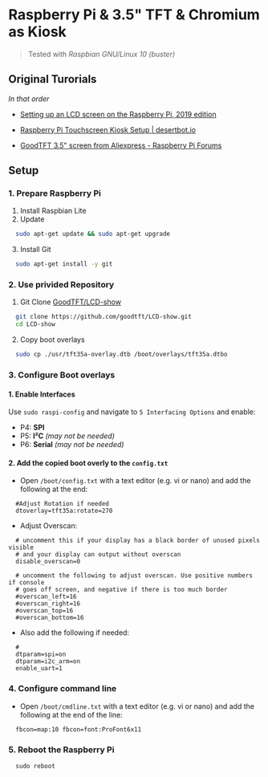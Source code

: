 # Raspberry Pi & 3.5" TFT & Chromium as Kiosk

> Tested with *Raspbian GNU/Linux 10 (buster)*

## Original Turorials

_*In that order*_

* [Setting up an LCD screen on the Raspberry Pi, 2019 edition](https://avikdas.com/2018/12/31/setting-up-lcd-screen-on-raspberry-pi.html)

* [Raspberry Pi Touchscreen Kiosk Setup | desertbot.io](https://desertbot.io/blog/raspberry-pi-touchscreen-kiosk-setup)

* [GoodTFT 3.5" screen from Aliexpress - Raspberry Pi Forums](https://www.raspberrypi.org/forums/viewtopic.php?t=238060)

## Setup

### 1. Prepare Raspberry Pi

1. Install Raspbian Lite
2. Update

```bash
  sudo apt-get update && sudo apt-get upgrade
```

3. Install Git

```bash
  sudo apt-get install -y git
```

### 2. Use privided Repository

1. Git Clone [GoodTFT/LCD-show](https://github.com/goodtft/LCD-show)

```bash
  git clone https://github.com/goodtft/LCD-show.git
  cd LCD-show
```

2. Copy boot overlays
  
```bash
  sudo cp ./usr/tft35a-overlay.dtb /boot/overlays/tft35a.dtbo
```

### 3. Configure Boot overlays

#### 1. Enable Interfaces

   Use `sudo raspi-config` and navigate to `5 Interfacing Options` and enable:

* P4: __SPI__
* P5: __I²C__ _(may not be needed)_
* P6: __Serial__ _(may not be needed)_

#### 2. Add the copied boot overly to the `config.txt`

* Open `/boot/config.txt` with a text editor (e.g. vi or nano) and
add the following at the end:

```;
  #Adjust Rotation if needed
  dtoverlay=tft35a:rotate=270
```

* Adjust Overscan:

```;
  # uncomment this if your display has a black border of unused pixels visible
  # and your display can output without overscan
  disable_overscan=0

  # uncomment the following to adjust overscan. Use positive numbers if console
  # goes off screen, and negative if there is too much border
  #overscan_left=16
  #overscan_right=16
  #overscan_top=16
  #overscan_bottom=16
```

* Also add the following if needed:

```;
  #
  dtparam=spi=on
  dtparam=i2c_arm=on
  enable_uart=1
```

### 4. Configure command line

* Open `/boot/cmdline.txt` with a text editor (e.g. vi or nano)
and add the following at the end of the line:

```;
  fbcon=map:10 fbcon=font:ProFont6x11
```

### 5. Reboot the Raspberry Pi

```;
  sudo reboot
```
